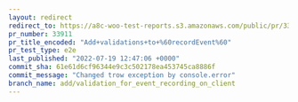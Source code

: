 ```yaml
---
layout: redirect
redirect_to: https://a8c-woo-test-reports.s3.amazonaws.com/public/pr/33911/e2e/index.html
pr_number: 33911
pr_title_encoded: "Add+validations+to+%60recordEvent%60"
pr_test_type: e2e
last_published: "2022-07-19 12:47:06 +0000"
commit_sha: 61e61d6cf96344e9c3c502178ea453745ca8886f
commit_message: "Changed trow exception by console.error"
branch_name: add/validation_for_event_recording_on_client
---
```


